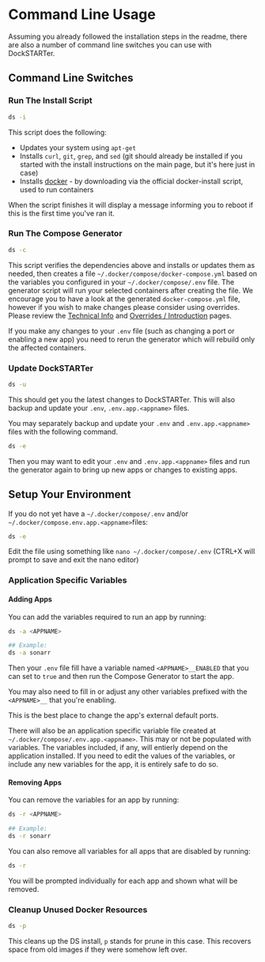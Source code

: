 # Command Line Usage

Assuming you already followed the installation steps in the readme, there are also a number of command line switches you can use with DockSTARTer.

## Command Line Switches

### Run The Install Script

```bash
ds -i
```

This script does the following:

- Updates your system using `apt-get`
- Installs `curl`, `git`, `grep`, and `sed` (git should already be installed if you started with the install instructions on the main page, but it's here just in case)
- Installs [docker](https://github.com/docker/docker-install) - by downloading via the official docker-install script, used to run containers

When the script finishes it will display a message informing you to reboot if this is the first time you've ran it.

### Run The Compose Generator

```bash
ds -c
```

This script verifies the dependencies above and installs or updates them as needed, then creates a file `~/.docker/compose/docker-compose.yml` based on the variables you configured in your `~/.docker/compose/.env` file. The generator script will run your selected containers after creating the file.
We encourage you to have a look at the generated `docker-compose.yml` file, however if you wish to make changes please consider using overrides. Please review the [Technical Info](https://dockstarter.com/advanced/technical-info) and [Overrides / Introduction](https://dockstarter.com/overrides/introduction) pages.

If you make any changes to your `.env` file (such as changing a port or enabling a new app) you need to rerun the generator which will rebuild only the affected containers.

### Update DockSTARTer

```bash
ds -u
```

This should get you the latest changes to DockSTARTer. This will also backup and update your `.env`, `.env.app.<appname>` files.

You may separately backup and update your `.env` and `.env.app.<appname>` files with the following command.

```bash
ds -e
```

Then you may want to edit your `.env` and `.env.app.<appname>` files and run the generator again to bring up new apps or changes to existing apps.

## Setup Your Environment

If you do not yet have a `~/.docker/compose/.env` and/or `~/.docker/compose.env.app.<appname>`files:

```bash
ds -e
```

Edit the file using something like `nano ~/.docker/compose/.env` (CTRL+X will prompt to save and exit the nano editor)

### Application Specific Variables

#### Adding Apps

You can add the variables required to run an app by running:

```bash
ds -a <APPNAME>
```

```bash
## Example:
ds -a sonarr
```

Then your `.env` file fill have a variable named `<APPNAME>__ENABLED` that you can set to `true` and then run the Compose Generator to start the app.

You may also need to fill in or adjust any other variables prefixed with the `<APPNAME>__` that you're enabling.

This is the best place to change the app's external default ports.

There will also be an application specific variable file created at `~/.docker/compose/.env.app.<appname>`.  This may or not be populated with variables.  The variables included, if any, will entierly depend on the application installed.  If you need to edit the values of the variables, or include any new variables for the app, it is entirely safe to do so.

#### Removing Apps

You can remove the variables for an app by running:

```bash
ds -r <APPNAME>
```

```bash
## Example:
ds -r sonarr
```

You can also remove all variables for all apps that are disabled by running:

```bash
ds -r
```

You will be prompted individually for each app and shown what will be removed.

### Cleanup Unused Docker Resources

```bash
ds -p
```

This cleans up the DS install, `p` stands for prune in this case. This recovers space from old images if they were somehow left over.
